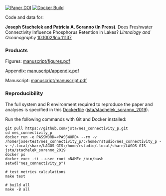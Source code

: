 [![Paper DOI](https://img.shields.io/badge/DOI-10.1002/lno.11137-blue.svg)](https://doi.org/10.1002/lno.11137) [![Docker Build](https://img.shields.io/docker/build/jsta/stachelek_soranno_2019.svg)](https://cloud.docker.com/repository/docker/jsta/stachelek_soranno_2019)

Code and data for:

**Joseph Stachelek and Patricia A. Soranno (In Press)**. Does Freshwater Connectivity Influence Phosphorus Retention in Lakes? *Limnology and Oceanography* [10.1002/lno.11137](https://doi.org/10.1002/lno.11137)

### Products

Figures: [manuscript/figures.pdf](manuscript/figures.pdf)

Appendix: [manuscript/appendix.pdf](manuscript/appendix.pdf)

Manuscript: [manuscript/manuscript.pdf](manuscript/manuscript.pdf)

### Reproducibility

The full system and R environment required to reproduce the paper and analyses is specified in this [Dockerfile](Dockerfile) ([jsta/stachelek_soranno_2019](https://cloud.docker.com/repository/docker/jsta/stachelek_soranno_2019)).

Run the following commands with Git and Docker installed:

```
git pull https://github.com/jsta/nes_connectivity_p.git
cd nes_connectivity_p
docker run -e PASSWORD=<PASSWORD> --rm -v /home/jose/test/nes_connectivity_p/:/home/rstudio/nes_connectivity_p -v ~/.local/share/LAGOS-GIS:/home/rstudio/.local/share/LAGOS-GIS jsta/stachelek_soranno_2019
docker ps
docker exec -ti --user root <NAME> /bin/bash
setwd("nes_connectivity_p")

# test metrics calculations
make test

# build all
make -B all
```

